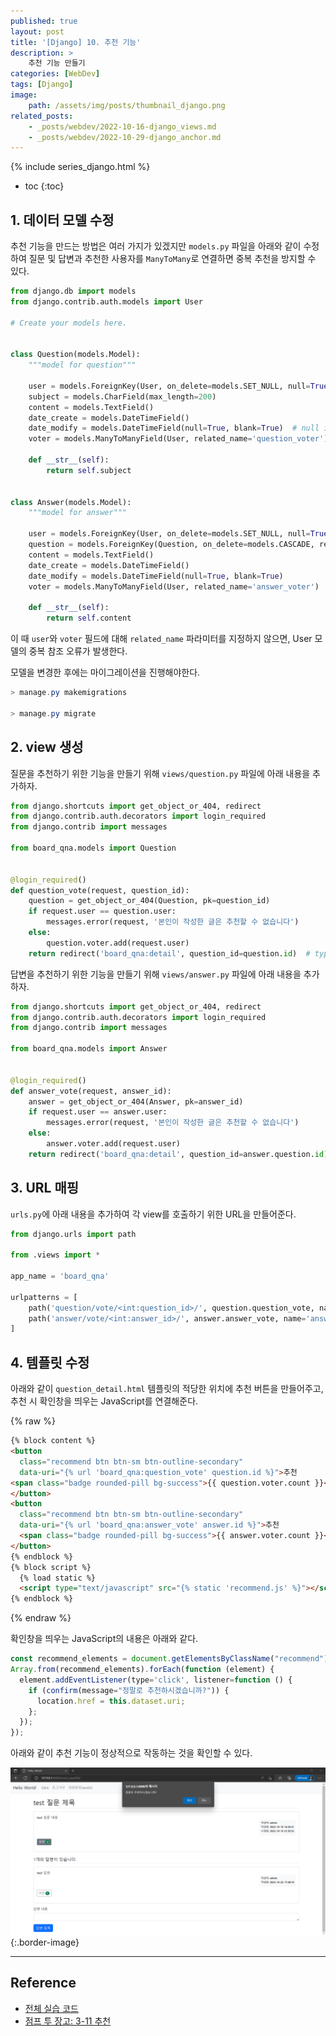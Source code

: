 ```yaml
---
published: true
layout: post
title: '[Django] 10. 추천 기능'
description: >
    추천 기능 만들기
categories: [WebDev]
tags: [Django]
image:
    path: /assets/img/posts/thumbnail_django.png
related_posts:
    - _posts/webdev/2022-10-16-django_views.md
    - _posts/webdev/2022-10-29-django_anchor.md
---
```

{% include series_django.html %}
* toc
{:toc}

## 1. 데이터 모델 수정

추천 기능을 만드는 방법은 여러 가지가 있겠지만 `models.py` 파일을 아래와 같이 수정하여 질문 및 답변과 추천한 사용자를 `ManyToMany`로 연결하면 중복 추천을 방지할 수 있다.  

```python
from django.db import models
from django.contrib.auth.models import User

# Create your models here.


class Question(models.Model):
    """model for question"""

    user = models.ForeignKey(User, on_delete=models.SET_NULL, null=True, related_name='question_user')
    subject = models.CharField(max_length=200)
    content = models.TextField()
    date_create = models.DateTimeField()
    date_modify = models.DateTimeField(null=True, blank=True)  # null is for DB, blank is for validation
    voter = models.ManyToManyField(User, related_name='question_voter')

    def __str__(self):
        return self.subject


class Answer(models.Model):
    """model for answer"""

    user = models.ForeignKey(User, on_delete=models.SET_NULL, null=True, related_name='answer_user')
    question = models.ForeignKey(Question, on_delete=models.CASCADE, related_name='question_answers')
    content = models.TextField()
    date_create = models.DateTimeField()
    date_modify = models.DateTimeField(null=True, blank=True)
    voter = models.ManyToManyField(User, related_name='answer_voter')

    def __str__(self):
        return self.content
```

이 때 `user`와 `voter` 필드에 대해 `related_name` 파라미터를 지정하지 않으면, User 모델의 중복 참조 오류가 발생한다.  

모델을 변경한 후에는 마이그레이션을 진행해야한다.  

```powershell
> manage.py makemigrations

> manage.py migrate
```

## 2. view 생성

질문을 추천하기 위한 기능을 만들기 위해 `views/question.py` 파일에 아래 내용을 추가하자.  

```python
from django.shortcuts import get_object_or_404, redirect
from django.contrib.auth.decorators import login_required
from django.contrib import messages

from board_qna.models import Question


@login_required()
def question_vote(request, question_id):
    question = get_object_or_404(Question, pk=question_id)
    if request.user == question.user:
        messages.error(request, '본인이 작성한 글은 추천할 수 없습니다')
    else:
        question.voter.add(request.user)
    return redirect('board_qna:detail', question_id=question.id)  # type: ignore
```

답변을 추천하기 위한 기능을 만들기 위해 `views/answer.py` 파일에 아래 내용을 추가하자.  

```python
from django.shortcuts import get_object_or_404, redirect
from django.contrib.auth.decorators import login_required
from django.contrib import messages

from board_qna.models import Answer


@login_required()
def answer_vote(request, answer_id):
    answer = get_object_or_404(Answer, pk=answer_id)
    if request.user == answer.user:
        messages.error(request, '본인이 작성한 글은 추천할 수 없습니다')
    else:
        answer.voter.add(request.user)
    return redirect('board_qna:detail', question_id=answer.question.id)  # type: ignore
```

## 3. URL 매핑

`urls.py`에 아래 내용을 추가하여 각 view를 호출하기 위한 URL을 만들어준다.  

```python
from django.urls import path

from .views import *

app_name = 'board_qna'

urlpatterns = [
    path('question/vote/<int:question_id>/', question.question_vote, name='question_vote'),
    path('answer/vote/<int:answer_id>/', answer.answer_vote, name='answer_vote'),
]
```

## 4. 템플릿 수정

아래와 같이 `question_detail.html` 템플릿의 적당한 위치에 추천 버튼을 만들어주고, 추천 시 확인창을 띄우는 JavaScript를 연결해준다.  

{% raw %}
```html
{% block content %}
<button
  class="recommend btn btn-sm btn-outline-secondary"
  data-uri="{% url 'board_qna:question_vote' question.id %}">추천
<span class="badge rounded-pill bg-success">{{ question.voter.count }}</span>
</button>
<button
  class="recommend btn btn-sm btn-outline-secondary"
  data-uri="{% url 'board_qna:answer_vote' answer.id %}">추천
  <span class="badge rounded-pill bg-success">{{ answer.voter.count }}</span>
</button>
{% endblock %}
{% block script %}
  {% load static %}
  <script type="text/javascript" src="{% static 'recommend.js' %}"></script>
{% endblock %}
```
{% endraw %}

확인창을 띄우는 JavaScript의 내용은 아래와 같다.  

```javascript
const recommend_elements = document.getElementsByClassName("recommend");
Array.from(recommend_elements).forEach(function (element) {
  element.addEventListener(type='click', listener=function () {
    if (confirm(message="정말로 추천하시겠습니까?")) {
      location.href = this.dataset.uri;
    };
  });
});
```

아래와 같이 추천 기능이 정상적으로 작동하는 것을 확인할 수 있다.  

![django_recommend](/assets/img/posts/django_recommend.png)
{:.border-image}

---
## Reference
- [전체 실습 코드](https://github.com/djccnt15/study_django)
- [점프 투 장고: 3-11 추천](https://wikidocs.net/71791)